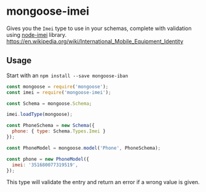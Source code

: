 # mongoose-imei

Gives you the `Imei` type to use in your schemas, complete with validation using [node-imei](https://github.com/B2MSolutions/node-imei) library. https://en.wikipedia.org/wiki/International_Mobile_Equipment_Identity

## Usage

Start with an `npm install --save mongoose-iban`

```javascript
const mongoose = require('mongoose');
const imei = require('mongoose-imei');

const Schema = mongoose.Schema;

imei.loadType(mongoose);

const PhoneSchema = new Schema({
  phone: { type: Schema.Types.Imei }
});

const PhoneModel = mongoose.model('Phone', PhoneSchema);

const phone = new PhoneModel({
  imei: '351680077319519',
});
```

This type will validate the entry and return an error if a wrong value is given.